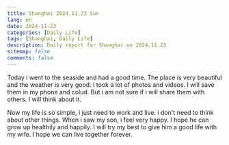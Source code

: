 ```yaml
---
title: Shanghai 2024.11.23 Sun 
lang: en
date: 2024-11-23
categories: [Daily Life]
tags: [Shanghai, Daily Life]
description: Daily report for Shanghai on 2024.11.23
sitemap: false
comments: false
---
```


Today i went to the seaside and had a good time. The place is very beautiful and the weather is very good. I took a lot of photos and videos. I will save them in my phone and colud. But i am not sure if i will share them with others. I will think about it.

Now my life is so simple, i just need to work and live. i don't need to think about other things. When i saw my son, i feel very happy. I hope he can grow up healthily and happily. I will try my best to give him a good life with my wife. I hope we can live together forever.

